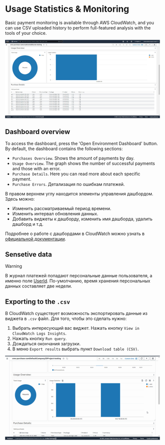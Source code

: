 # Usage Statistics & Monitoring

Basic payment monitoring is available through AWS CloudWatch, and you can use CSV uploaded history to perform full-featured analysis with the tools of your choice.

![!](../assets/dashboard-preview.jpg)

## <a id="dashboard"></a> Dashboard overview

To access the dashboard, press the 'Open Environment Dashboard' button. By default, the dashboard contains the following sections:

 * `Purchases Overview`. Shows the amount of payments by day.
 * `Usage Overview`. The graph shows the number of successful payments and those with an error.
 * `Purchase Details`. Here you can read more about each specific payment.
 * `Purchase Errors`. Детализация по ошибкам платежей.

 В правом верхнем углу находится элементы управления дашбордом. Здесь можно:

 * Изменить рассматриваемый период времени.
 * Изменить интервал обновления данных.
 * Добавить виджеты к дашборду, изменить имя дашборда, удалить дашборд и т.д.

Подробнее о работе с дашбордами в CloudWatch можно узнать в [официальной документации](https://docs.aws.amazon.com/AmazonCloudWatch/latest/monitoring/CloudWatch_Dashboards.html).

## <a id="sensetive-data"></a> Sensetive data 

<div class="admonition warning">
<p class="admonition-title">Warning</p>
<p>В журнал платежей попадают персональные данные пользователя, а именно поле <a href="/api_reference/CME.CloudPurchase/#F-CME-CloudPurchase-ValidationRequest-UserId">UserId</a>. По-умолчанию, время хранения персональных данных составляет две недели.</p>
</div>

## <a id="data-export"></a> Exporting to the `.csv`

В CloudWatch существует возможность экспортировать данные из виджета в `.csv` файл. Для того, чтобы это сделать нужно:

1. Выбрать интересующий вас виджет. Нажать кнопку `View in CloudWatch Logs Insights`.
2. Нажать кнопку `Run query`.
3. Дождаться окончания загрузки.
4. В меню `Export results` выбрать пункт `Download table (CSV)`.

![!](../assets/export-csv.gif)

